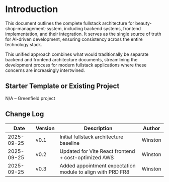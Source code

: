 # Introduction

This document outlines the complete fullstack architecture for beauty-shop-management-system, including backend systems, frontend implementation, and their integration. It serves as the single source of truth for AI-driven development, ensuring consistency across the entire technology stack.

This unified approach combines what would traditionally be separate backend and frontend architecture documents, streamlining the development process for modern fullstack applications where these concerns are increasingly intertwined.

## Starter Template or Existing Project

N/A – Greenfield project

## Change Log

| Date       | Version | Description                                                | Author  |
| ---------- | ------- | ---------------------------------------------------------- | ------- |
| 2025-09-25 | v0.1    | Initial fullstack architecture baseline                    | Winston |
| 2025-09-25 | v0.2    | Updated for Vite React frontend + cost-optimized AWS       | Winston |
| 2025-09-25 | v0.3    | Added appointment expectation module to align with PRD FR8 | Winston |
